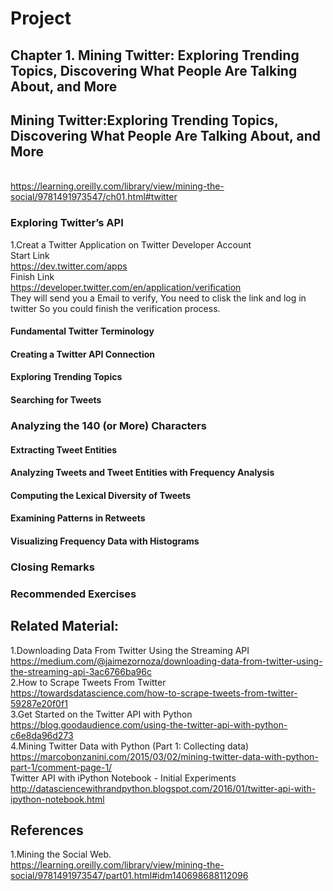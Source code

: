 # Project 

## Chapter 1. Mining Twitter: Exploring Trending Topics, Discovering What People Are Talking About, and More
## Mining Twitter:Exploring Trending Topics, Discovering What People Are Talking About, and More
<br>https://learning.oreilly.com/library/view/mining-the-social/9781491973547/ch01.html#twitter

### Exploring Twitter’s API
1.Creat a Twitter Application on Twitter Developer Account
<br>Start Link
<br>https://dev.twitter.com/apps
<br>Finish Link
<br>https://developer.twitter.com/en/application/verification
<br>They will send you a Email to verify, You need to clisk the link and log in twitter So you 
could finish the verification process.


#### Fundamental Twitter Terminology

#### Creating a Twitter API Connection

#### Exploring Trending Topics

#### Searching for Tweets

### Analyzing the 140 (or More) Characters
#### Extracting Tweet Entities
#### Analyzing Tweets and Tweet Entities with Frequency Analysis
#### Computing the Lexical Diversity of Tweets
#### Examining Patterns in Retweets
#### Visualizing Frequency Data with Histograms

### Closing Remarks
### Recommended Exercises

## Related Material:
1.Downloading Data From Twitter Using the Streaming API
<br>https://medium.com/@jaimezornoza/downloading-data-from-twitter-using-the-streaming-api-3ac6766ba96c
<br>2.How to Scrape Tweets From Twitter
<br>https://towardsdatascience.com/how-to-scrape-tweets-from-twitter-59287e20f0f1
<br>3.Get Started on the Twitter API with Python
<br>https://blog.goodaudience.com/using-the-twitter-api-with-python-c6e8da96d273
<br>4.Mining Twitter Data with Python (Part 1: Collecting data)
<br>https://marcobonzanini.com/2015/03/02/mining-twitter-data-with-python-part-1/comment-page-1/
<br>Twitter API with iPython Notebook - Initial Experiments
<br>http://datasciencewithrandpython.blogspot.com/2016/01/twitter-api-with-ipython-notebook.html


## References
1.Mining the Social Web.
<br>https://learning.oreilly.com/library/view/mining-the-social/9781491973547/part01.html#idm140698688112096
